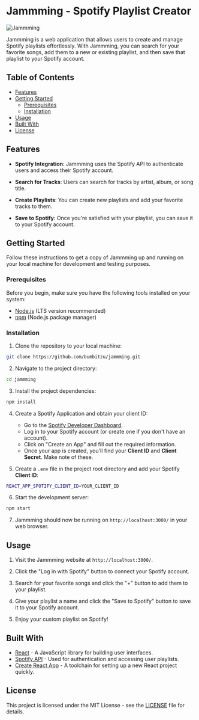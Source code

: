 # Jammming - Spotify Playlist Creator

![Jammming](https://bumbitzu.ro/projects/jammming/aaa.webp)

Jammming is a web application that allows users to create and manage Spotify playlists effortlessly. With Jammming, you can search for your favorite songs, add them to a new or existing playlist, and then save that playlist to your Spotify account.

## Table of Contents

- [Features](#features)
- [Getting Started](#getting-started)
  - [Prerequisites](#prerequisites)
  - [Installation](#installation)
- [Usage](#usage)
- [Built With](#built-with)
- [License](#license)

## Features

- **Spotify Integration**: Jammming uses the Spotify API to authenticate users and access their Spotify account.

- **Search for Tracks**: Users can search for tracks by artist, album, or song title.

- **Create Playlists**: You can create new playlists and add your favorite tracks to them.

- **Save to Spotify**: Once you're satisfied with your playlist, you can save it to your Spotify account.

## Getting Started

Follow these instructions to get a copy of Jammming up and running on your local machine for development and testing purposes.

### Prerequisites

Before you begin, make sure you have the following tools installed on your system:

- [Node.js](https://nodejs.org/) (LTS version recommended)
- [npm](https://www.npmjs.com/) (Node.js package manager)

### Installation

1. Clone the repository to your local machine:

```bash
git clone https://github.com/bumbitzu/jammming.git
```

2. Navigate to the project directory:

```bash
cd jammming
```

3. Install the project dependencies:

```bash
npm install
```

4. Create a Spotify Application and obtain your client ID:

   - Go to the [Spotify Developer Dashboard](https://developer.spotify.com/dashboard/applications).
   - Log in to your Spotify account (or create one if you don't have an account).
   - Click on "Create an App" and fill out the required information.
   - Once your app is created, you'll find your **Client ID** and **Client Secret**. Make note of these.

5. Create a `.env` file in the project root directory and add your Spotify **Client ID**:

```bash
REACT_APP_SPOTIFY_CLIENT_ID=YOUR_CLIENT_ID
```

6. Start the development server:

```bash
npm start
```

7. Jammming should now be running on `http://localhost:3000/` in your web browser.

## Usage

1. Visit the Jammming website at `http://localhost:3000/`.

2. Click the "Log in with Spotify" button to connect your Spotify account.

3. Search for your favorite songs and click the "+" button to add them to your playlist.

4. Give your playlist a name and click the "Save to Spotify" button to save it to your Spotify account.

5. Enjoy your custom playlist on Spotify!

## Built With

- [React](https://reactjs.org/) - A JavaScript library for building user interfaces.
- [Spotify API](https://developer.spotify.com/documentation/web-api/) - Used for authentication and accessing user playlists.
- [Create React App](https://reactjs.org/docs/create-a-new-react-app.html) - A toolchain for setting up a new React project quickly.

## License

This project is licensed under the MIT License - see the [LICENSE](LICENSE) file for details.
